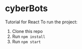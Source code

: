 # cyberBots
Tutorial for React
To run the project:

1. Clone this repo
2. Run `npm install`
3. Run `npm start`

